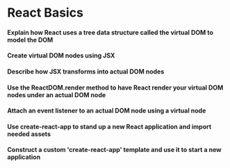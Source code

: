 # React Basics

#### Explain how React uses a tree data structure called the virtual DOM to model the DOM
#### Create virtual DOM nodes using JSX
#### Describe how JSX transforms into actual DOM nodes
#### Use the ReactDOM.render method to have React render your virtual DOM nodes under an actual DOM node
#### Attach an event listener to an actual DOM node using a virtual node
#### Use create-react-app to stand up a new React application and import needed assets
#### Construct a custom 'create-react-app' template and use it to start a new application
